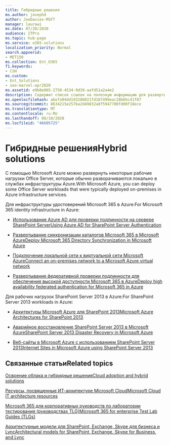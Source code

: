 ```yaml
---
title: Гибридные решения
ms.author: josephd
author: JoeDavies-MSFT
manager: laurawi
ms.date: 07/20/2020
audience: ITPro
ms.topic: hub-page
ms.service: o365-solutions
localization_priority: Normal
search.appverid:
- MET150
ms.collection: Ent_O365
f1.keywords:
- CSH
ms.custom:
- Ent_Solutions
- seo-marvel-apr2020
ms.assetid: e9b8e065-2750-4534-9d39-aafd51a2a4e2
description: Содержит список ссылок на полезную информацию для развертывания рабочих нагрузок Office Server в Microsoft Azure.
ms.openlocfilehash: abefa94dd193286021fd187499eac28b6bc41f87
ms.sourcegitcommit: 8634215e257ba2d49832a8f5947700fd00f18ece
ms.translationtype: MT
ms.contentlocale: ru-RU
ms.lasthandoff: 08/10/2020
ms.locfileid: "46605725"
---
```

# <a name="hybrid-solutions"></a><span data-ttu-id="864ac-103">Гибридные решения</span><span class="sxs-lookup"><span data-stu-id="864ac-103">Hybrid solutions</span></span>

<span data-ttu-id="864ac-104">С помощью Microsoft Azure можно развернуть некоторые рабочие нагрузки Office Server, которые обычно разворачиваются локально в службах инфраструктуры Azure.</span><span class="sxs-lookup"><span data-stu-id="864ac-104">With Microsoft Azure, you can deploy some Office Server workloads that were typically deployed on-premises in Azure infrastructure services.</span></span>
  
<span data-ttu-id="864ac-105">Для инфраструктуры удостоверений Microsoft 365 в Azure:</span><span class="sxs-lookup"><span data-stu-id="864ac-105">For Microsoft 365 identity infrastructure in Azure:</span></span>

- [<span data-ttu-id="864ac-106">Использование Azure AD для проверки подлинности на сервере SharePoint Server</span><span class="sxs-lookup"><span data-stu-id="864ac-106">Using Azure AD for SharePoint Server Authentication</span></span>](using-azure-ad-for-sharepoint-server-authentication.md)

- [<span data-ttu-id="864ac-107">Развертывание синхронизации каталогов Microsoft 365 в Microsoft Azure</span><span class="sxs-lookup"><span data-stu-id="864ac-107">Deploy Microsoft 365 Directory Synchronization in Microsoft Azure</span></span>](deploy-office-365-directory-synchronization-dirsync-in-microsoft-azure.md)
  
- [<span data-ttu-id="864ac-108">Подключение локальной сети к виртуальной сети Microsoft Azure</span><span class="sxs-lookup"><span data-stu-id="864ac-108">Connect an on-premises network to a Microsoft Azure virtual network</span></span>](connect-an-on-premises-network-to-a-microsoft-azure-virtual-network.md)
    
- [<span data-ttu-id="864ac-109">Развертывание федеративной проверки подлинности для обеспечения высокой доступности Microsoft 365 в Azure</span><span class="sxs-lookup"><span data-stu-id="864ac-109">Deploy high availability federated authentication for Microsoft 365 in Azure</span></span>](deploy-high-availability-federated-authentication-for-office-365-in-azure.md)
    
<span data-ttu-id="864ac-110">Для рабочих нагрузок SharePoint Server 2013 в Azure:</span><span class="sxs-lookup"><span data-stu-id="864ac-110">For SharePoint Server 2013 workloads in Azure:</span></span>
  
- [<span data-ttu-id="864ac-111">Архитектуры Microsoft Azure для SharePoint 2013</span><span class="sxs-lookup"><span data-stu-id="864ac-111">Microsoft Azure Architectures for SharePoint 2013</span></span>](microsoft-azure-architectures-for-sharepoint-2013.md)
    
- [<span data-ttu-id="864ac-112">Аварийное восстановление SharePoint Server 2013 в Microsoft Azure</span><span class="sxs-lookup"><span data-stu-id="864ac-112">SharePoint Server 2013 Disaster Recovery in Microsoft Azure</span></span>](sharepoint-server-2013-disaster-recovery-in-microsoft-azure.md)
    
- [<span data-ttu-id="864ac-113">Веб-сайты в Microsoft Azure с использованием SharePoint Server 2013</span><span class="sxs-lookup"><span data-stu-id="864ac-113">Internet Sites in Microsoft Azure using SharePoint Server 2013</span></span>](internet-sites-in-microsoft-azure-using-sharepoint-server-2013.md)
  
  
## <a name="related-topics"></a><span data-ttu-id="864ac-114">Связанные статьи</span><span class="sxs-lookup"><span data-stu-id="864ac-114">Related topics</span></span>

[<span data-ttu-id="864ac-115">Освоение облака и гибридные решения</span><span class="sxs-lookup"><span data-stu-id="864ac-115">Cloud adoption and hybrid solutions</span></span>](cloud-adoption-and-hybrid-solutions.yml)
  
[<span data-ttu-id="864ac-116">Ресурсы, посвященные ИТ-архитектуре Microsoft Cloud</span><span class="sxs-lookup"><span data-stu-id="864ac-116">Microsoft Cloud IT architecture resources</span></span>](microsoft-cloud-it-architecture-resources.md)
  
[<span data-ttu-id="864ac-117">Microsoft 365 для корпоративных руководств по лаборатории тестирования (руководствах TLG)</span><span class="sxs-lookup"><span data-stu-id="864ac-117">Microsoft 365 for enterprise Test Lab Guides (TLGs)</span></span>](https://docs.microsoft.com/microsoft-365/enterprise/m365-enterprise-test-lab-guides)
  
[<span data-ttu-id="864ac-118">Архитектурные модели для SharePoint, Exchange, Skype для бизнеса и Lync</span><span class="sxs-lookup"><span data-stu-id="864ac-118">Architectural models for SharePoint, Exchange, Skype for Business, and Lync</span></span>](architectural-models-for-sharepoint-exchange-skype-for-business-and-lync.md)
